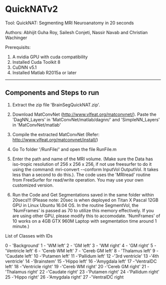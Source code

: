 # QuickNATv2

Tool: QuickNAT: Segmenting MRI Neuroanatomy in 20 seconds

Authors: Abhijit Guha Roy, Sailesh Conjeti, Nassir Navab and Christian Wachinger

Prerequisits:

1. A nvidia GPU with cuda compatibility
2. Installed Cuda Toolkit 8
3. CuDNN v5.1
4. Installed Matlab R2015a or later

------------------------------------
Components and Steps to run
------------------------------------

1. Extract the zip file 'BrainSegQuickNAT.zip'.

2. Download MatConvNet (http://www.vlfeat.org/matconvnet/). Paste the 'DagNN_Layers' in 'MatConvNet/matlab/dagnn/' and 'SimpleNN_Layers' in 'MatConvNet/matlab'

3. Compile the extracted MatConvNet (Refer: http://www.vlfeat.org/matconvnet/install/)

5. Go To folder '/RunFile/' and open the file RunFile.m

6. Enter the path and name of the MRI volume. (Make sure the Data has iso-tropic resolution of 256 x 256 x 256, if not use freesurfer to do it using the command: mri-convert --conform InputVol OutputVol. It takes less than a second to do this.). The code uses the 'MRIread' routine from FreeSurfer for read/write operation. You may use your own customized version. 

7. Run the Code and Get Segmentations saved in the same folder within 20secs!!! (Please note: 20sec is when deployed on Titan X Pascal 12GB GPU in Linux Ubuntu 16.04 OS. In the routine SegmentVol, the 'NumFrames' is passed as 70 to utilize this memory effectively. If you are using other GPU, please modify this to accomodate. 'NumFrames' of 10 works on a 4GB GTX 960M Laptop with segmentation time around 1 minute.)

List of Classes with IDs

0 - 'Background'
1 - 'WM left'
2 - 'GM left'
3 - 'WM right'
4 - 'GM right' 
5 - 'Ventricle left'
6 - 'Cereb WM left'
7 - 'Cereb GM left'
8 - 'Thalamus left'
9 - 'Caudate left'
10 -'Putamen left'
11 -'Pallidum left'
12 -'3rd ventricle'
13 -'4th ventricle'
14 -'Brainstem'
15 -'Hippo left'
16 -'Amygdala left'
17 -'VentralDC left'
18 -'Ventricle right'
19 -'Cereb WM right'
20 -'Cereb GM right'
21 -'Thalamus right'
22 -'Caudate right'
23 -'Putamen right'
24 -'Pallidum right'
25 -'Hippo right'
26 -'Amygdala right'
27 -'VentralDC right
